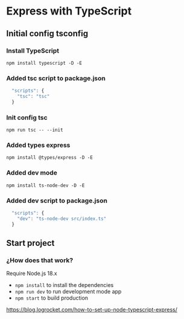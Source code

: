 # Express with TypeScript 

## Initial config tsconfig
### Install TypeScript
`npm install typescript -D -E`

### Added tsc script to package.json
```js
  "scripts": {
    "tsc": "tsc"
  }
```
### Init config tsc
`npm run tsc -- --init`

### Added types express
`npm install @types/express -D -E`

### Added dev mode
`npm install ts-node-dev -D -E`

### Added dev script to package.json
```js
  "scripts": {
    "dev": "ts-node-dev src/index.ts"
  }
```

## Start project

### ¿How does that work?

Require Node.js 18.x

* `npm install` to install the dependencies
* `npm run dev` to run development mode app
* `npm start` to build production

https://blog.logrocket.com/how-to-set-up-node-typescript-express/
